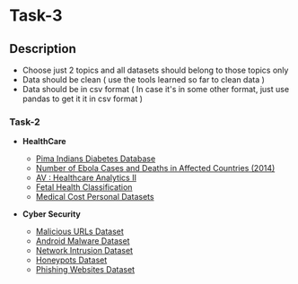 # Task-3


## Description

- Choose just 2 topics and all datasets should belong to those topics only 
- Data should be clean ( use the tools learned so far to clean data ) 
- Data should be in csv format ( In case it's in some other format, just use pandas to get it it in csv format ) 


### Task-2

- <strong>HealthCare</strong>
  - [Pima Indians Diabetes Database](https://www.kaggle.com/uciml/pima-indians-diabetes-database)
  - [Number of Ebola Cases and Deaths in Affected Countries (2014)](https://data.humdata.org/dataset/ebola-cases-2014)
  - [AV : Healthcare Analytics II](https://www.kaggle.com/nehaprabhavalkar/av-healthcare-analytics-ii)
  - [Fetal Health Classification](https://www.kaggle.com/andrewmvd/fetal-health-classification)
  - [Medical Cost Personal Datasets](https://www.kaggle.com/mirichoi0218/insurance)

- <strong>Cyber Security</strong>
  - [Malicious URLs Dataset](http://www.sysnet.ucsd.edu/projects/url/)
  - [Android Malware Dataset](https://www.unb.ca/cic/datasets/andmal2020.html)
  - [Network Intrusion Dataset](http://kdd.ics.uci.edu/databases/kddcup99/kddcup99.html)
  - [Honeypots Dataset](https://datadrivensecurity.info/blog/pages/dds-dataset-collection.html)
  - [Phishing Websites Dataset](https://archive.ics.uci.edu/ml/datasets/phishing+websites#)
